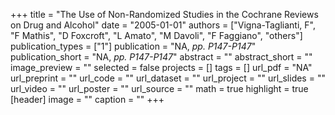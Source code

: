 +++
title = "The Use of Non-Randomized Studies in the Cochrane Reviews on Drug and Alcohol"
date = "2005-01-01"
authors = ["Vigna-Taglianti, F", "F Mathis", "D Foxcroft", "L Amato", "M Davoli", "F Faggiano", "others"]
publication_types = ["1"]
publication = "NA, _pp. P147-P147_"
publication_short = "NA, _pp. P147-P147_"
abstract = ""
abstract_short = ""
image_preview = ""
selected = false
projects = []
tags = []
url_pdf = "NA"
url_preprint = ""
url_code = ""
url_dataset = ""
url_project = ""
url_slides = ""
url_video = ""
url_poster = ""
url_source = ""
math = true
highlight = true
[header]
image = ""
caption = ""
+++
